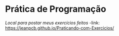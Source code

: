 # Prática de Programação

*Local para postar meus exercícios feitos*
-link: https://jeanpcb.github.io/Praticando-com-Exercicios/
